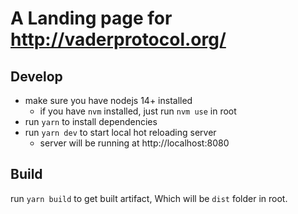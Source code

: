 # A Landing page for http://vaderprotocol.org/

## Develop
-  make sure you have nodejs 14+ installed
    - if you have `nvm` installed, just run `nvm use` in root
- run `yarn` to install dependencies
- run `yarn dev` to start local hot reloading server
    - server will be running at http://localhost:8080


## Build
run `yarn build` to get built artifact, Which will be `dist` folder in root.


